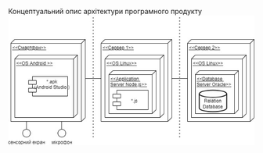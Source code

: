 Концептуальний опис архітектури програмного продукту
![](https://github.com/oleksandrblazhko/ai204-krutienko/blob/ai204-krutienko_with_laboratory_work_4/1-SoftwareRequirements/1.5-SoftwareProjectPlanning/1.5.1-SoftwareArchitectConcept/1.5.1-SoftwareArchitectConcept%20.jpg)
